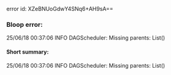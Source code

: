 error id: XZeBNUoGdwY4SNq6+AH9sA==
### Bloop error:

25/06/18 00:37:06 INFO DAGScheduler: Missing parents: List()
#### Short summary: 

25/06/18 00:37:06 INFO DAGScheduler: Missing parents: List()